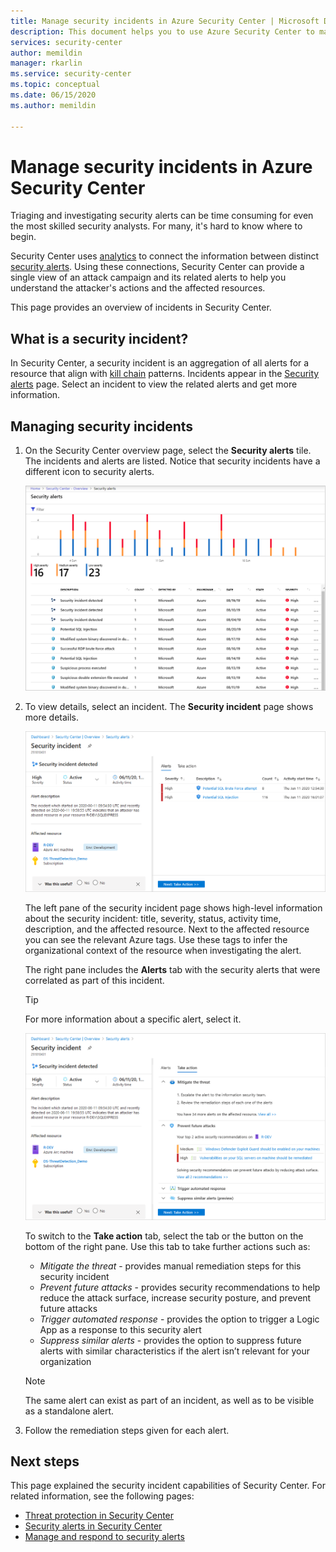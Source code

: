 ```yaml
---
title: Manage security incidents in Azure Security Center | Microsoft Docs
description: This document helps you to use Azure Security Center to manage security incidents.
services: security-center
author: memildin
manager: rkarlin
ms.service: security-center
ms.topic: conceptual
ms.date: 06/15/2020
ms.author: memildin

---
```

# Manage security incidents in Azure Security Center

Triaging and investigating security alerts can be time consuming for even the most skilled security analysts. For many, it's hard to know where to begin. 

Security Center uses [analytics](security-center-detection-capabilities.md) to connect the information between distinct [security alerts](security-center-managing-and-responding-alerts.md). Using these connections, Security Center can provide a single view of an attack campaign and its related alerts to help you understand the attacker's actions and the affected resources.

This page provides an overview of incidents in Security Center.

## What is a security incident?

In Security Center, a security incident is an aggregation of all alerts for a resource that align with [kill chain](alerts-reference.md#intentions) patterns. Incidents appear in the [Security alerts](security-center-managing-and-responding-alerts.md) page. Select an incident to view the related alerts and get more information.

## Managing security incidents

1. On the Security Center overview page, select the **Security alerts** tile. The incidents and alerts are listed. Notice that security incidents have a different icon to security alerts.

    ![View security incidents](./media/security-center-managing-and-responding-alerts/security-center-manage-alerts.png)

1. To view details, select an incident. The **Security incident** page shows more details. 

    ![Respond to security incidents in Azure Security Center](./media/security-center-incident/incident-details.png)


    The left pane of the security incident page shows high-level information about the security incident: title, severity, status, activity time, description, and the affected resource. Next to the affected resource you can see the relevant Azure tags. Use these tags to infer the organizational context of the resource when investigating the alert.

    The right pane includes the **Alerts** tab with the security alerts that were correlated as part of this incident. 

    >[!TIP]
    > For more information about a specific alert, select it. 

    ![Incident's take action tab](./media/security-center-incident/incident-take-action-tab.png)

    To switch to the **Take action** tab, select the tab or the button on the bottom of the right pane. Use this tab to take further actions such as:
    - *Mitigate the threat* - provides manual remediation steps for this security incident
    - *Prevent future attacks* - provides security recommendations to help reduce the attack surface, increase security posture, and prevent future attacks
    - *Trigger automated response* - provides the option to trigger a Logic App as a response to this security alert
    - *Suppress similar alerts* - provides the option to suppress future alerts with similar characteristics if the alert isn’t relevant for your organization 

   > [!NOTE]
   > The same alert can exist as part of an incident, as well as to be visible as a standalone alert.

1. Follow the remediation steps given for each alert.


## Next steps

This page explained the security incident capabilities of Security Center. For related information, see the following pages:

* [Threat protection in Security Center](threat-protection.md)
* [Security alerts in Security Center](security-center-alerts-overview.md)
* [Manage and respond to security alerts](security-center-managing-and-responding-alerts.md)